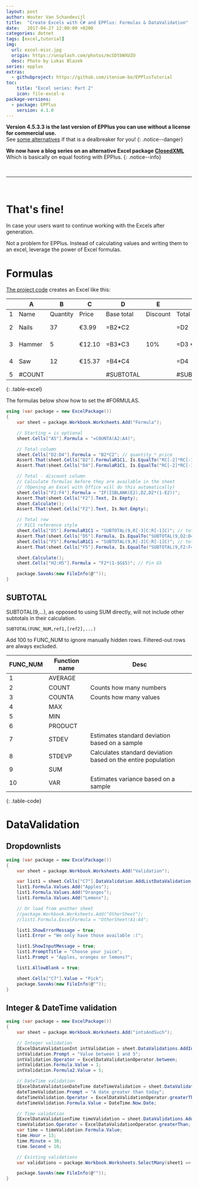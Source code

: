 ```yaml
---
layout: post
author: Wouter Van Schandevijl
title:  "Create Excels with C# and EPPlus: Formulas & DataValidation"
date:   2017-04-27 12:00:00 +0200
categories: dotnet
tags: [excel,tutorial]
img:
  url: excel-misc.jpg
  origin: https://unsplash.com/photos/mcSDtbWXUZU
  desc: Photo by Lukas Blazek
series: epplus
extras:
  - githubproject: https://github.com/itenium-be/EPPlusTutorial
toc:
    title: "Excel series: Part 2"
    icon: file-excel-o
package-versions:
  - package: EPPlus
    version: 4.1.0
---
```



**Version 4.5.3.3 is the last version of EPPlus you can use without a license for commercial use.**  
See [some alternatives](/blog/dotnet/epplus-pay-to-play/) if that is a dealbreaker for you!
{: .notice--danger}

**We now have a blog series on an alternative Excel package [ClosedXML](/blog/dotnet/create-xlsx-excel-with-closedxml-csharp-formulas-and-datavalidation)**  
Which is basically on equal footing with EPPlus.
{: .notice--info}


<!--more-->

<br>
<hr>
<br>

# That's fine!

In case your users want to continue working with the Excels after generation.

Not a problem for EPPlus. Instead of calculating values and writing them to
an excel, leverage the power of Excel formulas.


# Formulas

[The project code][github-project] creates an Excel like this:

|   | A     | B        | C      | D          | E        | F         | G         | H       |
|---|-------|----------|--------|------------|----------|-----------|-----------|---------|
| 1 | Name  | Quantity | Price  | Base total | Discount | Total     | Special   | Payup   |
| 2 | Nails | 37       | €3.99  | =B2*C2     |          | =D2       |           | =F2 * 0.8
| 3 | Hammer| 5        | €12.10 | =B3*C3     | 10%      | =D3 * 0.9 |           | =F3 * 0.8
| 4 | Saw   | 12       | €15.37 | =B4*C4     |          | =D4       |           | =F4 * 0.8
| 5 | #COUNT|          |        | #SUBTOTAL  |          | #SUBTOTAL | 20%       | #TOTAL
{: .table-excel}

The formulas below show how to set the #FORMULAS.

```c#
using (var package = new ExcelPackage())
{
	var sheet = package.Workbook.Worksheets.Add("Formula");

	// Starting = is optional
	sheet.Cells["A5"].Formula = "=COUNTA(A2:A4)";

	// Total column
	sheet.Cells["D2:D4"].Formula = "B2*C2"; // quantity * price
	Assert.That(sheet.Cells["D2"].FormulaR1C1, Is.EqualTo("RC[-2]*RC[-1]"));
	Assert.That(sheet.Cells["D4"].FormulaR1C1, Is.EqualTo("RC[-2]*RC[-1]"));

	// Total - discount column
	// Calculate formulas before they are available in the sheet
	// (Opening an Excel with Office will do this automatically)
	sheet.Cells["F2:F4"].Formula = "IF(ISBLANK(E2),D2,D2*(1-E2))";
	Assert.That(sheet.Cells["F2"].Text, Is.Empty);
	sheet.Calculate();
	Assert.That(sheet.Cells["F2"].Text, Is.Not.Empty);

	// Total row
	// R1C1 reference style
	sheet.Cells["D5"].FormulaR1C1 = "SUBTOTAL(9,R[-3]C:R[-1]C)"; // total
	Assert.That(sheet.Cells["D5"].Formula, Is.EqualTo("SUBTOTAL(9,D2:D4)"));
	sheet.Cells["F5"].FormulaR1C1 = "SUBTOTAL(9,R[-3]C:R[-1]C)"; // total - discount
	Assert.That(sheet.Cells["F5"].Formula, Is.EqualTo("SUBTOTAL(9,F2:F4)"));

	sheet.Calculate();
	sheet.Cells["H2:H5"].Formula = "F2*(1-$G$5)"; // Pin G5

	package.SaveAs(new FileInfo(@""));
}
```

## SUBTOTAL
SUBTOTAL(9,...), as opposed to using SUM directly, will not include other subtotals in their calculation.

```vba
SUBTOTAL(FUNC_NUM,ref1,[ref2],...)
```

Add 100 to FUNC_NUM to ignore manually hidden rows.
Filtered-out rows are always excluded.

| FUNC_NUM | Function name | Desc
|----------|---------------|-----
| 1        | AVERAGE
| 2        | COUNT         | Counts how many numbers
| 3        | COUNTA        | Counts how many values
| 4        | MAX
| 5        | MIN
| 6        | PRODUCT
| 7        | STDEV         | Estimates standard deviation based on a sample
| 8        | STDEVP        | Calculates standard deviation based on the entire population
| 9        | SUM
| 10       | VAR           | Estimates variance based on a sample
{: .table-code}


# DataValidation

## Dropdownlists

```c#
using (var package = new ExcelPackage())
{
	var sheet = package.Workbook.Worksheets.Add("Validation");

	var list1 = sheet.Cells["C7"].DataValidation.AddListDataValidation();
	list1.Formula.Values.Add("Apples");
	list1.Formula.Values.Add("Oranges");
	list1.Formula.Values.Add("Lemons");

	// Or load from another sheet
	//package.Workbook.Worksheets.Add("OtherSheet");
	//list1.Formula.ExcelFormula = "OtherSheet!A1:A4";

	list1.ShowErrorMessage = true;
	list1.Error = "We only have those available :(";

	list1.ShowInputMessage = true;
	list1.PromptTitle = "Choose your juice";
	list1.Prompt = "Apples, oranges or lemons?";

	list1.AllowBlank = true;

	sheet.Cells["C7"].Value = "Pick";
	package.SaveAs(new FileInfo(@""));
}
```

## Integer & DateTime validation

```c#
using (var package = new ExcelPackage())
{
	var sheet = package.Workbook.Worksheets.Add("intsAndSuch");

	// Integer validation
	IExcelDataValidationInt intValidation = sheet.DataValidations.AddIntegerValidation("A1");
	intValidation.Prompt = "Value between 1 and 5";
	intValidation.Operator = ExcelDataValidationOperator.between;
	intValidation.Formula.Value = 1;
	intValidation.Formula2.Value = 5;

	// DateTime validation
	IExcelDataValidationDateTime dateTimeValidation = sheet.DataValidations.AddDateTimeValidation("A2");
	dateTimeValidation.Prompt = "A date greater than today";
	dateTimeValidation.Operator = ExcelDataValidationOperator.greaterThan;
	dateTimeValidation.Formula.Value = DateTime.Now.Date;

	// Time validation
	IExcelDataValidationTime timeValidation = sheet.DataValidations.AddTimeValidation("A3");
	timeValidation.Operator = ExcelDataValidationOperator.greaterThan;
	var time = timeValidation.Formula.Value;
	time.Hour = 13;
	time.Minute = 30;
	time.Second = 10;

	// Existing validations
	var validations = package.Workbook.Worksheets.SelectMany(sheet1 => sheet1.DataValidations);

	package.SaveAs(new FileInfo(@""));
}
```

[github-project]: https://github.com/itenium-be/EPPlusTutorial
